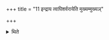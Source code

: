 +++
title = "11 इन्द्राय त्वापिशर्वरायेति मुख्यम्मुख्यञ्"

+++

<details><summary>थिते</summary>

इन्द्राय त्वापिशर्वरायेति मुख्यम्मुख्यं चमसमनून्नयति ११
</details>
